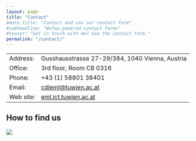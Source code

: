 ```yaml
---
layout: page
title: "Contact"
#meta_title: "Contact and use our contact form"
#subheadline: "Wufoo-powered contact forms"
#teaser: "Get in touch with me? Use the contact form."
permalink: "/contact/"
---
```


<table>
<tbody>
<tr>
    <td class="org-left">Address:</td>
    <td class="org-left">Gusshausstrasse 27-29/384, 1040 Vienna, Austria</td>
</tr>
<tr>
    <td class="org-left">Office:</td>
    <td class="org-left">3rd floor, Room CB 0316</td>
</tr>
<tr>
    <td class="org-left">Phone:</td>
    <td class="org-left">+43 (1) 58801 38401</td>
</tr>
<tr>
    <td class="org-left">Email:</td>
    <td class="org-left"><a href='mailto:cdleml@tuwien.ac.at'>cdleml@tuwien.ac.at</a></td>
</tr>
<tr>
    <td class="org-left">Web site:</td>
    <td class="org-left"><a href='http://eml.ict.tuwien.ac.at'>eml.ict.tuwien.ac.at</a></td>
</tr>
</tbody>
</table>
<h2>How to find us</h2>
<img src="{{ site.urlimg }}/findus.png">
